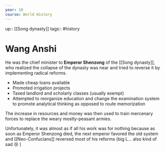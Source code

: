 ```yaml
---
year: 10
course: World History
---
```

up:: [[Song dynasty]]
tags:: #history 

# Wang Anshi

He was the chief minister to **Emperor Shenzong** of the [[Song dynasty]], who realized the collapse of the dynasty was near and tried to reverse it by implementing radical reforms.

- Made cheap loans available
- Promoted irrigation projects
- Taxed landlord and scholarly classes (usually exempt)
- Attempted to reorganize education and change the examination system to promote analytical thinking as opposed to route memorization

The increase in resources and money was then used to train mercenary forces to replace the weary mostly-peasant armies.

Unfortunately, it was almost as if all his work was for nothing because as soon as Emperor Shenzong died, the next emperor favored the old system and [[Neo-Confucians]] reversed most of his reforms (big L... also kind of sad 😢 )